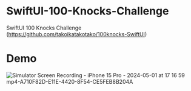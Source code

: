 # SwiftUI-100-Knocks-Challenge
SwiftUI 100 Knocks Challenge (https://github.com/takoikatakotako/100knocks-SwiftUI)

# Demo
![Simulator Screen Recording - iPhone 15 Pro - 2024-05-01 at 17 16 59 mp4-A710F82D-E11E-4420-8F54-CE5FEB8B204A](https://github.com/arusu0629/SwiftUI-100-Knocks-Challenge/assets/5705360/e2b55796-6c42-4bba-bd90-a66d46284a65)